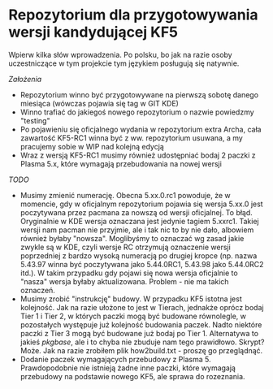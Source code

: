# Repozytorium dla przygotowywania wersji kandydującej KF5

Wpierw kilka słów wprowadzenia.
Po polsku, bo jak na razie osoby uczestniczące w tym projekcie tym językiem posługują się natywnie.

*Założenia*
* Repozytorium winno być przygotowywane na pierwszą sobotę danego miesiąca (wówczas pojawia się tag w GIT KDE)
* Winno trafiać do jakiegoś nowego repozytorium o nazwie powiedzmy "testing"
* Po pojawieniu się oficjalnego wydania w repozytorium extra Archa, cała zawartość KF5-RC1 winna być z ww. repozytorium usuwana, a my pracujemy sobie w WIP nad kolejną edycją
* Wraz z wersją KF5-RC1 musimy również udostępniać bodaj 2 paczki z Plasma 5.x, które wymagają przebudowania na nowej wersji

*TODO*
* Musimy zmienić numerację. Obecna 5.xx.0.rc1 powoduje, że w momencie, gdy w oficjalnym repozytorium pojawia się wersja 5.xx.0 jest poczytywana przez pacmana za nowszą od wersji oficjalnej. To błąd. Oryginalnie w KDE wersja oznaczana jest jedynie tagiem 5.xxrc1. Takiej wersji nam pacman nie przyjmie, ale i tak nic to by nie dało, albowiem również byłaby "nowsza". Moglibyśmy to oznaczać wg zasad jakie zwykle są w KDE, czyli wersje RC otrzymują oznaczenie wersji poprzedniej z bardzo wysoką numeracją po drugiej kropce (np. nazwa 5.43.97 winna być poczytywana jako 5.44.0RC1, 5.43.98 jako 5.44.0RC2 itd.). W takim przypadku gdy pojawi się nowa wersja oficjalnie to "nasza" wersja byłaby aktualizowana. Problem - nie ma takich oznaczeń. 
* Musimy zrobić "instrukcję" budowy. W przypadku KF5 istotna jest 
kolejność. Jak na razie ułożone to jest w Tierach, jednakże oprócz bodaj 
Tier 1 i Tier 2, w których paczki mogą być budowane równolegle, w 
pozostałych występuje już kolejność budowania paczek. Nadto niektóre 
paczki z Tier 3 mogą być budowane już bodaj po Tier 1. Alternatywa to 
jakieś *pkgbase*, ale i to chyba nie zbuduje nam tego prawidłowo. Skrypt? 
Może. Jak na razie zrobiłem plik how2build.txt - proszę go przeglądnąć.
* Dodanie paczek wymagających przebudowy z Plasma 5. Prawdopodobnie nie istnieją żadne inne paczki, które wymagają przebudowy na podstawie nowego KF5, ale sprawa do rozeznania.
